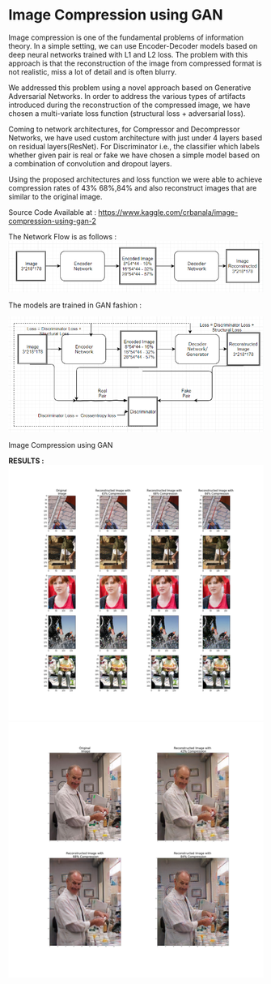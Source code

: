 # Image Compression using GAN


Image compression is one of the fundamental problems of information theory. In a simple setting, we can use Encoder-Decoder models based on deep neural networks trained with L1 and L2 loss. The problem with this approach is that the reconstruction of the image from compressed format is not realistic, miss a lot of detail and is often blurry.



We addressed this problem using a novel approach based on Generative Adversarial Networks.
In order to address the various types of artifacts introduced during the reconstruction of the compressed image, we have chosen a multi-variate loss function (structural loss + adversarial loss).



Coming to network architectures, for Compressor and Decompressor Networks, we have used custom architecture with just under 4 layers based on residual layers(ResNet). For Discriminator i.e., the classifier which labels whether given pair is real or fake we have chosen a simple model based on a combination of convolution and dropout layers.



Using the proposed architectures and loss function we were able to achieve compression rates of 43% 68%,84% and also reconstruct images that are similar to the original image.





Source Code Available at :
https://www.kaggle.com/crbanala/image-compression-using-gan-2



The Network Flow is as follows :
<img src="NetworkFlow.PNG" >


The models are trained in GAN fashion :

<img src="TrainingFlow.PNG" >

Image Compression using GAN

<b> RESULTS : </b>
<img src="results.png" >
<img src="results1.png" >

